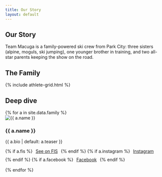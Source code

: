 ```yaml
---
title: Our Story
layout: default
---
```


<section class="container">
  <h1 class="section-title">Our Story</h1>
  <p class="lead">Team Macuga is a family-powered ski crew from Park City: three sisters (alpine, moguls, ski jumping), one younger brother in training, and two all-star parents keeping the show on the road.</p>
</section>

<section class="container">
  <h2 class="section-title">The Family</h2>
  {% include athlete-grid.html %}
</section>

<section class="container">
  <h2 class="section-title">Deep dive</h2>
  {% for a in site.data.family %}
  <article id="{{ a.slug }}" class="card" style="margin-bottom:16px">
    <div class="family-card">
      <img src="{{ a.photo | default: '/assets/img/placeholders/person.png' | relative_url }}" alt="{{ a.name }}">
      <div>
        <h3>{{ a.name }}</h3>
        <p>{{ a.bio | default: a.teaser }}</p>
        <div style="margin-top:8px;display:flex;gap:10px;flex-wrap:wrap">
          {% if a.fis %}<a class="btn" target="_blank" rel="noopener" href="{{ a.fis }}">See on FIS</a>{% endif %}
          {% if a.instagram %}<a class="btn" target="_blank" rel="noopener" href="{{ a.instagram }}">Instagram</a>{% endif %}
          {% if a.facebook %}<a class="btn" target="_blank" rel="noopener" href="{{ a.facebook }}">Facebook</a>{% endif %}
        </div>
      </div>
    </div>
  </article>
  {% endfor %}
</section>
